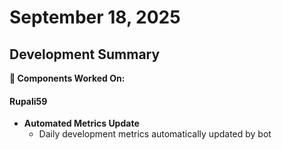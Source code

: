 # September 18, 2025

## Development Summary

**🔧 Components Worked On:**

#### **Rupali59**
- **Automated Metrics Update**
  - Daily development metrics automatically updated by bot
